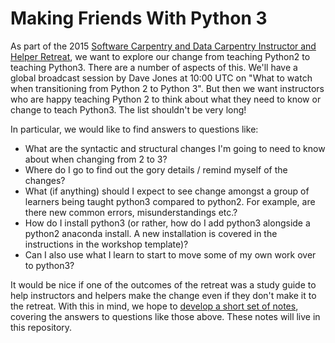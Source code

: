 # Making Friends With Python 3

As part of the 2015 [Software Carpentry and Data Carpentry Instructor and
Helper Retreat](http://swcarpentry.github.io/instructor-retreat-2015/),
we want to explore our change from teaching Python2 to teaching Python3.
There are a number of aspects of this. We'll have a global broadcast
session by Dave Jones at 10:00 UTC on "What to watch when transitioning from
Python 2 to Python 3". But then we want instructors who are happy teaching
Python 2 to think about what they need to know or change to teach Python3.
The list shouldn't be very long!

In particular, we would like to find answers to questions like:

 * What are the syntactic and structural changes I'm going to need to know 
   about when changing from 2 to 3?
 * Where do I go to find out the gory details / remind myself of the changes?
 * What (if anything) should I expect to see change amongst a group of
   learners being taught python3 compared to python2. For example, are there
   new common errors, misunderstandings etc.?
 * How do I install python3 (or rather, how do I add python3 alongside a 
   python2 anaconda install. A new installation is covered in the instructions
   in the workshop template)?
 * Can I also use what I learn to start to move some of my own work over to 
   python3?

It would be nice if one of the outcomes of the retreat was a study guide to
help instructors and helpers make the change even if they don't make it to 
the retreat. With this in mind, we hope to [develop a short set of notes](
https://github.com/andreww/python3_friends/blob/master/introToPython3.md), 
covering the answers to questions like those above. These notes will live
in this repository.

